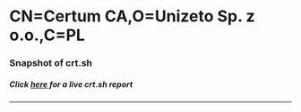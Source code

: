 # CN=Certum CA,O=Unizeto Sp. z o.o.,C=PL
### Snapshot of crt.sh
##### Click [here](https://crt.sh/?q=Serial_BC726666FF58BFF002E5223CAE682BF8) for a live crt.sh report

---

